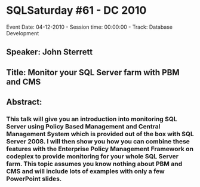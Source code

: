 # SQLSaturday #61 - DC 2010
Event Date: 04-12-2010 - Session time: 00:00:00 - Track: Database Development
## Speaker: John Sterrett
## Title: Monitor your SQL Server farm with PBM and CMS
## Abstract:
### This talk will give you an introduction into monitoring SQL Server using Policy Based Management and Central Management System which is provided out of the box with SQL Server 2008. I will then show you how you can combine these features with the Enterprise Policy Management Framework on codeplex to provide monitoring for your whole SQL Server farm.  This topic assumes you know nothing about PBM and CMS and will include lots of examples with only a few PowerPoint slides.


